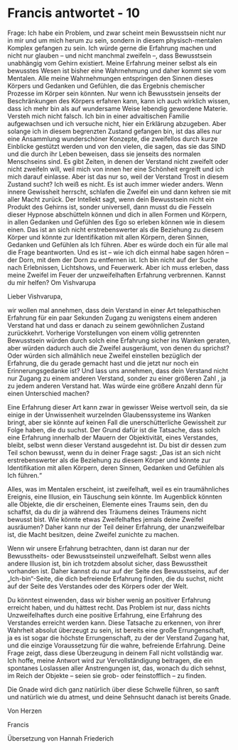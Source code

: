 # Francis antwortet - 10

Frage: Ich habe ein Problem, und zwar scheint mein Bewusstsein nicht nur in mir und um mich herum zu sein, sondern in diesem physisch-mentalen Komplex gefangen zu sein. Ich würde gerne die Erfahrung machen und nicht nur glauben – und nicht manchmal zweifeln –, dass Bewusstsein unabhängig vom Gehirn existiert. Meine Erfahrung meiner selbst als ein bewusstes Wesen ist bisher eine Wahrnehmung und daher kommt sie vom Mentalen. Alle meine Wahrnehmungen entspringen den Sinnen dieses Körpers und Gedanken und Gefühlen, die das Ergebnis chemischer Prozesse im Körper sein könnten. Nur wenn ich Bewusstsein jenseits der Beschränkungen des Körpers erfahren kann, kann ich auch wirklich wissen, dass ich mehr bin als auf wundersame Weise lebendig gewordene Materie. Versteh mich nicht falsch. Ich bin in einer advaitischen Familie aufgewachsen und ich versuche nicht, hier ein Erklärung abzugeben. Aber solange ich in diesem begrenzten Zustand gefangen bin, ist das alles nur eine Ansammlung wunderschöner Konzepte, die zweifellos durch kurze Einblicke gestützt werden und von den vielen, die sagen, das sie das SIND und die durch ihr Leben beweisen, dass sie jenseits des normalen Menschseins sind. Es gibt Zeiten, in denen der Verstand nicht zweifelt oder nicht zweifeln will, weil mich von innen her eine Schönheit ergreift und ich mich darauf einlasse. Aber ist das nur so, weil der Verstand Trost in diesem Zustand sucht? Ich weiß es nicht. Es ist auch immer wieder anders. Wenn innere Gewissheit herrscht, schlafen die Zweifel ein und dann kehren sie mit aller Macht zurück. Der Intellekt sagt, wenn dein Bewusstsein nicht ein Produkt des Gehirns ist, sonder universell, dann musst du die Fesseln dieser Hypnose abschütteln können und dich in allen Formen und Körpern, in allen Gedanken und Gefühlen des Ego so erleben können wie in diesem einen. Das ist an sich nicht erstrebenswerter als die Beziehung zu diesem Körper und könnte zur Identifikation mit allen Körpern, deren Sinnen, Gedanken und Gefühlen als Ich führen. Aber es würde doch ein für alle mal die Frage beantworten. Und es ist – wie ich dich einmal habe sagen hören – der Dorn, mit dem der Dorn zu entfernen ist. Ich bin nicht auf der Suche nach Erlebnissen, Lichtshows, und Feuerwerk. Aber ich muss erleben, dass meine Zweifel im Feuer der unzweifelhaften Erfahrung verbrennen. Kannst du mir helfen? Om Vishvarupa

Lieber Vishvarupa,

wir wollen mal annehmen, dass dein Verstand in einer Art telepathischen Erfahrung für ein paar Sekunden Zugang zu wenigstens einem anderen Verstand hat und dass er danach zu seinem gewöhnlichen Zustand zurückkehrt. Vorherige Vorstellungen von einem völlig getrennten Bewusstsein würden durch solch eine Erfahrung sicher ins Wanken geraten, aber würden dadurch auch die Zweifel ausgeräumt, von denen du sprichst? Oder würden sich allmählich neue Zweifel einstellen bezüglich der Erfahrung, die du gerade gemacht hast und die jetzt nur noch ein Erinnerungsgedanke ist? Und lass uns annehmen, dass dein Verstand nicht nur Zugang zu einem anderen Verstand, sonder zu einer größeren Zahl , ja zu jedem anderen Verstand hat. Was würde eine größere Anzahl denn für einen Unterschied machen?

Eine Erfahrung dieser Art kann zwar in gewisser Weise wertvoll sein, da sie einige in der Unwissenheit wurzelnden Glaubenssysteme ins Wanken bringt, aber sie könnte auf keinen Fall die unerschütterliche Gewissheit zur Folge haben, die du suchst. Der Grund dafür ist die Tatsache, dass solch eine Erfahrung innerhalb der Mauern der Objektivität, eines Verstandes, bleibt, selbst wenn dieser Verstand ausgedehnt ist. Du bist dir dessen zum Teil schon bewusst, wenn du in deiner Frage sagst: „Das ist an sich nicht erstrebenswerter als die Beziehung zu diesem Körper und könnte zur Identifikation mit allen Körpern, deren Sinnen, Gedanken und Gefühlen als Ich führen.“

Alles, was im Mentalen erscheint, ist zweifelhaft, weil es ein traumähnliches Ereignis, eine Illusion, ein Täuschung sein könnte. Im Augenblick könnten alle Objekte, die dir erscheinen, Elemente eines Traums sein, den du schaffst, da du dir ja während des Träumens deines Träumens nicht bewusst bist. Wie könnte etwas Zweifelhaftes jemals deine Zweifel ausräumen? Daher kann nur der Teil deiner Erfahrung, der unanzweifelbar ist, die Macht besitzen, deine Zweifel zunichte zu machen. 

Wenn wir unsere Erfahrung betrachten, dann ist daran nur der Bewusstheits- oder Bewusstseinsteil unzweifelhaft. Selbst wenn alles andere Illusion ist, bin ich trotzdem absolut sicher, dass Bewusstheit vorhanden ist. Daher kannst du nur auf der Seite des Bewusstseins, auf der „Ich-bin“-Seite, die dich befreiende Erfahrung finden, die du suchst, nicht auf der Seite des Verstandes oder des Körpers oder der Welt.

Du könntest einwenden, dass wir bisher wenig an positiver Erfahrung erreicht haben, und du hättest recht. Das Problem ist nur, dass nichts Unzweifelhaftes durch eine positive Erfahrung, eine Erfahrung des Verstandes erreicht werden kann. Diese Tatsache zu erkennen, von ihrer Wahrheit absolut überzeugt zu sein, ist bereits eine große Errungenschaft, ja es ist sogar die höchste Errungenschaft, zu der der Verstand Zugang hat, und die einzige Voraussetzung für die wahre, befreiende Erfahrung. Deine Frage zeigt, dass diese Überzeugung in deinem Fall nicht vollständig war. Ich hoffe, meine Antwort wird zur Vervollständigung beitragen, die ein spontanes Loslassen aller Anstrengungen ist, das, wonach du dich sehnst, im Reich der Objekte – seien sie grob- oder feinstofflich – zu finden. 

Die Gnade wird dich ganz natürlich über diese Schwelle führen, so sanft und natürlich wie du atmest, und deine Sehnsucht danach ist bereits Gnade.

Von Herzen

Francis

Übersetzung von Hannah Friederich

